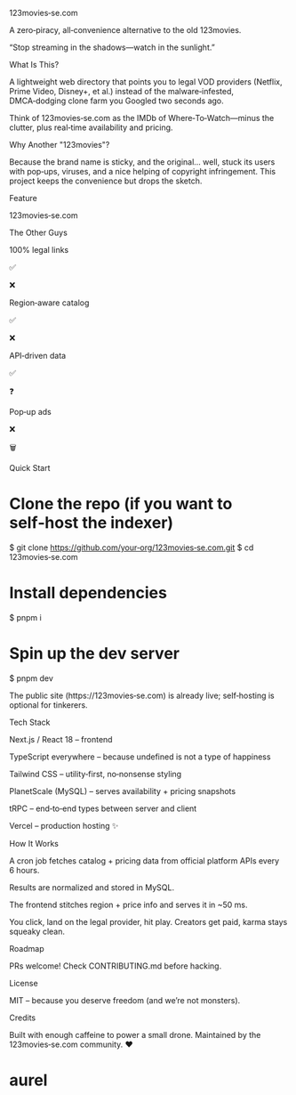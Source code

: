 123movies‑se.com

A zero‑piracy, all‑convenience alternative to the old 123movies.

“Stop streaming in the shadows—watch in the sunlight.”

What Is This?

A lightweight web directory that points you to legal VOD providers (Netflix, Prime Video, Disney+, et al.) instead of the malware‑infested, DMCA‑dodging clone farm you Googled two seconds ago.

Think of 123movies‑se.com as the IMDb of Where‑To‑Watch—minus the clutter, plus real‑time availability and pricing.



Why Another "123movies"?

Because the brand name is sticky, and the original… well, stuck its users with pop‑ups, viruses, and a nice helping of copyright infringement. This project keeps the convenience but drops the sketch.

Feature

123movies‑se.com

The Other Guys

100% legal links

✅

❌

Region‑aware catalog

✅

❌

API‑driven data

✅

❓

Pop‑up ads

❌

🗑️

Quick Start

# Clone the repo (if you want to self‑host the indexer)
$ git clone https://github.com/your‑org/123movies‑se.com.git
$ cd 123movies‑se.com

# Install dependencies
$ pnpm i

# Spin up the dev server
$ pnpm dev

The public site (https://123movies‑se.com) is already live; self‑hosting is optional for tinkerers.

Tech Stack

Next.js / React 18 – frontend

TypeScript everywhere – because undefined is not a type of happiness

Tailwind CSS – utility‑first, no‑nonsense styling

PlanetScale (MySQL) – serves availability + pricing snapshots

tRPC – end‑to‑end types between server and client

Vercel – production hosting ✨

How It Works

A cron job fetches catalog + pricing data from official platform APIs every 6 hours.

Results are normalized and stored in MySQL.

The frontend stitches region + price info and serves it in ~50 ms.

You click, land on the legal provider, hit play. Creators get paid, karma stays squeaky clean.

Roadmap



PRs welcome! Check CONTRIBUTING.md before hacking.

License

MIT – because you deserve freedom (and we’re not monsters).

Credits

Built with enough caffeine to power a small drone. Maintained by the 123movies‑se.com community. ❤️

# aurel
